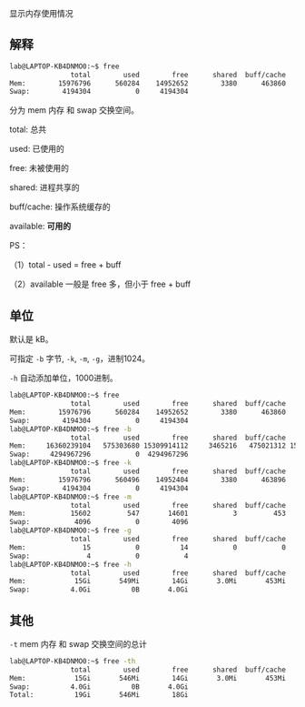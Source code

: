 显示内存使用情况

## 解释

```bash
lab@LAPTOP-KB4DNMO0:~$ free
               total        used        free      shared  buff/cache   available
Mem:        15976796      560284    14952652        3380      463860    15150056
Swap:        4194304           0     4194304
```

分为 mem 内存 和 swap 交换空间。

total: 总共

used: 已使用的

free: 未被使用的

shared: 进程共享的

buff/cache: 操作系统缓存的

available: **可用的**

PS：

（1）total - used = free + buff

（2）available 一般是 free 多，但小于 free + buff

## 单位

默认是 kB。

可指定 `-b` 字节, `-k`, `-m`, `-g`，进制1024。

`-h` 自动添加单位，1000进制。

```bash
lab@LAPTOP-KB4DNMO0:~$ free
               total        used        free      shared  buff/cache   available
Mem:        15976796      560284    14952652        3380      463860    15150056
Swap:        4194304           0     4194304
lab@LAPTOP-KB4DNMO0:~$ free -b
               total        used        free      shared  buff/cache   available
Mem:     16360239104   575303680 15309914112     3465216   475021312 15512023040
Swap:     4294967296           0  4294967296
lab@LAPTOP-KB4DNMO0:~$ free -k
               total        used        free      shared  buff/cache   available
Mem:        15976796      560496    14952404        3380      463896    15149832
Swap:        4194304           0     4194304
lab@LAPTOP-KB4DNMO0:~$ free -m
               total        used        free      shared  buff/cache   available
Mem:           15602         547       14601           3         453       14794
Swap:           4096           0        4096
lab@LAPTOP-KB4DNMO0:~$ free -g
               total        used        free      shared  buff/cache   available
Mem:              15           0          14           0           0          14
Swap:              4           0           4
lab@LAPTOP-KB4DNMO0:~$ free -h
               total        used        free      shared  buff/cache   available
Mem:            15Gi       549Mi        14Gi       3.0Mi       453Mi        14Gi
Swap:          4.0Gi          0B       4.0Gi
```

## 其他

`-t` mem 内存 和 swap 交换空间的总计

```bash
lab@LAPTOP-KB4DNMO0:~$ free -th
               total        used        free      shared  buff/cache   available
Mem:            15Gi       546Mi        14Gi       3.0Mi       453Mi        14Gi
Swap:          4.0Gi          0B       4.0Gi
Total:          19Gi       546Mi        18Gi
```


